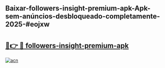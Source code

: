 ## Baixar-followers-insight-premium-apk-Apk-sem-anúncios-desbloqueado-completamente-2025-#eojxw

# <h2><a href="https://ainizakaria.my?title=followers-insight-premium-apk&ref=20M">🔗👉 🔴 followers-insight-premium-apk</a></h2>

[![acn](https://github.com/user-attachments/assets/0f9c940e-d8b0-45ae-aac7-cd30a18b3e1c)](https://ainizakaria.my?title=followers-insight-premium-apk&ref=20M)

